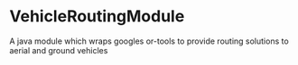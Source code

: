 # VehicleRoutingModule
A java module which wraps googles or-tools to provide routing solutions to aerial and ground vehicles
